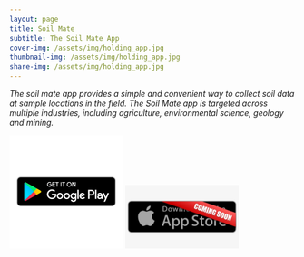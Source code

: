 ```yaml
---
layout: page
title: Soil Mate
subtitle: The Soil Mate App
cover-img: /assets/img/holding_app.jpg
thumbnail-img: /assets/img/holding_app.jpg
share-img: /assets/img/holding_app.jpg
---
```


*The soil mate app provides a simple and convenient way to collect soil data at sample locations in the field. The Soil Mate app is targeted across multiple industries, including agriculture, environmental science, geology and mining.*


<p float="left">
  <a href="https://play.google.com/store/apps/details?id=au.com.opensourceagriculture.soil_mate"><img src="/assets/img/playstore.png" width="200" /></a>
  <img src="/assets/img/appstore_coming_soon.jpeg" width="200" /> 
</p>
